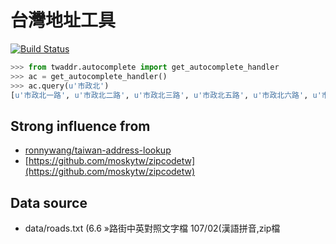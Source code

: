 # 台灣地址工具
[![Build Status](https://travis-ci.org/ryanchentw/twaddr-autocomplete.svg?branch=master)](https://travis-ci.org/ryanchentw/twaddr-autocomplete)

```Python
>>> from twaddr.autocomplete import get_autocomplete_handler
>>> ac = get_autocomplete_handler()
>>> ac.query(u'市政北')
[u'市政北一路', u'市政北二路', u'市政北三路', u'市政北五路', u'市政北六路', u'市政北七路']
```

## Strong influence from
- [ronnywang/taiwan-address-lookup](https://github.com/ronnywang/taiwan-address-lookup)
- [https://github.com/moskytw/zipcodetw](https://github.com/moskytw/zipcodetw)


## Data source
- data/roads.txt (6.6 »路街中英對照文字檔 107/02(漢語拼音,zip檔

